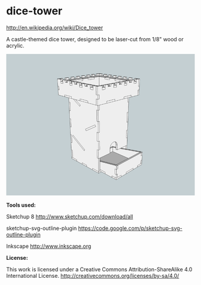 dice-tower
==========
http://en.wikipedia.org/wiki/Dice_tower

A castle-themed dice tower, designed to be laser-cut from 1/8" wood or acrylic.

![render](https://raw.githubusercontent.com/cunninghamsandwich/dice-tower/master/dice-tower-render.png)

**Tools used:**

Sketchup 8
http://www.sketchup.com/download/all

sketchup-svg-outline-plugin
https://code.google.com/p/sketchup-svg-outline-plugin

Inkscape
http://www.inkscape.org

**License:**

This work is licensed under a Creative Commons Attribution-ShareAlike 4.0 International License.
http://creativecommons.org/licenses/by-sa/4.0/
